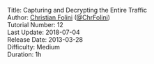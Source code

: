 Title: Capturing and Decrypting the Entire Traffic  
Author: <a href="mailto:christian.folini@netnea.com">Christian Folini</a> (<a href="https://twitter.com/ChrFolini">@ChrFolini</a>)  
Tutorial Number: 12  
Last Update: 2018-07-04  
Release Date: 2013-03-28    
Difficulty: Medium  
Duration: 1h  
